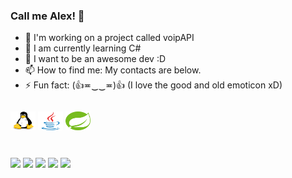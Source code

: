 ### Call me Alex! 👋

- 🔭 I'm working on a project called voipAPI
- 🌱 I am currently learning C#
- 🙂 I want to be an awesome dev :D
- 📫 How to find me: My contacts are below.
- ⚡ Fun fact: (👍≖‿‿≖)👍 (I love the good and old emoticon xD)
 
<div style="display: inline-flex"><br>
 
  <img align="center" alt="tibor-linux" height="30" width="40"
       src="https://raw.githubusercontent.com/devicons/devicon/2ae2a900d2f041da66e950e4d48052658d850630/icons/linux/linux-original.svg">
   <img align="center" alt="tibor-java" height="30" width="40" 
        src="https://raw.githubusercontent.com/devicons/devicon/master/icons/java/java-original.svg">
   <img align="center" alt="tibor-spring" height="30" width="40" 
        src="https://raw.githubusercontent.com/devicons/devicon/master/icons/spring/spring-original.svg">
</div>

  ##

<a href="https://www.linkedin.com/in/alexander-assenheimer-2369961aa/" target="_blank"><img src="https://img.shields.io/badge/LinkedIn-0077B5?style=for-the-badge&logo=linkedin&logoColor=white"></a>
<a href="https://t.me/alex_tibor" target="_blank"><img src="https://img.shields.io/badge/Telegram-2CA5E0?style=for-the-badge&logo=telegram&logoColor=white" target="_blank"></a>
<a href="https://api.whatsapp.com/send?phone=5534988395611" target="_blank"><img src="https://img.shields.io/badge/WhatsApp-25D366?style=for-the-badge&logo=whatsapp&logoColor=white" target="_blank"></a>
<a href="mailto:alex.tibor@hotmail.com" target="_blank"><img src="https://img.shields.io/badge/Microsoft_Outlook-0078D4?style=for-the-badge&logo=microsoft-outlook&logoColor=white" target="_blank"></a>
<a href="https://instagram.com/alex.tibor" target="_blank"><img src="https://img.shields.io/badge/-Instagram-%23E4405F?style=for-the-badge&logo=instagram&logoColor=white" target="_blank"></a>
